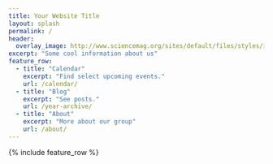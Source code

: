 ```yaml
---
title: Your Website Title
layout: splash
permalink: /
header:
  overlay_image: http://www.sciencemag.org/sites/default/files/styles/inline__450w__no_aspect/public/images/13%20June%202014.jpg?itok=Eo7hIVqO
excerpt: "Some cool information about us"
feature_row:
  - title: "Calendar"
    excerpt: "Find select upcoming events."
    url: /calendar/
  - title: "Blog"
    excerpt: "See posts."
    url: /year-archive/
  - title: "About"
    excerpt: "More about our group"
    url: /about/
---
```

{% include feature_row %}
